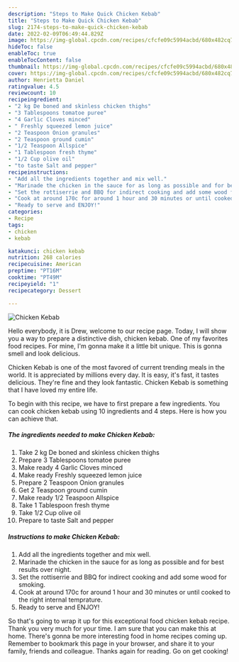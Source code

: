```yaml
---
description: "Steps to Make Quick Chicken Kebab"
title: "Steps to Make Quick Chicken Kebab"
slug: 2174-steps-to-make-quick-chicken-kebab
date: 2022-02-09T06:49:44.829Z
image: https://img-global.cpcdn.com/recipes/cfcfe09c5994acbd/680x482cq70/chicken-kebab-recipe-main-photo.jpg
hideToc: false
enableToc: true
enableTocContent: false
thumbnail: https://img-global.cpcdn.com/recipes/cfcfe09c5994acbd/680x482cq70/chicken-kebab-recipe-main-photo.jpg
cover: https://img-global.cpcdn.com/recipes/cfcfe09c5994acbd/680x482cq70/chicken-kebab-recipe-main-photo.jpg
author: Henrietta Daniel
ratingvalue: 4.5
reviewcount: 10
recipeingredient:
- "2 kg De boned and skinless chicken thighs"
- "3 Tablespoons tomatoe puree"
- "4 Garlic Cloves minced"
- " Freshly squeezed lemon juice"
- "2 Teaspoon Onion granules"
- "2 Teaspoon ground cumin"
- "1/2 Teaspoon Allspice"
- "1 Tablespoon fresh thyme"
- "1/2 Cup olive oil"
- "to taste Salt and pepper"
recipeinstructions:
- "Add all the ingredients together and mix well."
- "Marinade the chicken in the sauce for as long as possible and for best results over night."
- "Set the rottiserrie and BBQ for indirect cooking and add some wood for smoking."
- "Cook at around 170c for around 1 hour and 30 minutes or until cooked to the right internal temprature."
- "Ready to serve and ENJOY!"
categories:
- Recipe
tags:
- chicken
- kebab

katakunci: chicken kebab 
nutrition: 268 calories
recipecuisine: American
preptime: "PT16M"
cooktime: "PT49M"
recipeyield: "1"
recipecategory: Dessert

---
```



![Chicken Kebab](https://img-global.cpcdn.com/recipes/cfcfe09c5994acbd/680x482cq70/chicken-kebab-recipe-main-photo.jpg)

Hello everybody, it is Drew, welcome to our recipe page. Today, I will show you a way to prepare a distinctive dish, chicken kebab. One of my favorites food recipes. For mine, I'm gonna make it a little bit unique. This is gonna smell and look delicious.

Chicken Kebab is one of the most favored of current trending meals in the world. It is appreciated by millions every day. It is easy, it's fast, it tastes delicious. They're fine and they look fantastic. Chicken Kebab is something that I have loved my entire life.




To begin with this recipe, we have to first prepare a few ingredients. You can cook chicken kebab using 10 ingredients and 4 steps. Here is how you can achieve that.

<!--inarticleads1-->

##### The ingredients needed to make Chicken Kebab:

1. Take 2 kg De boned and skinless chicken thighs
1. Prepare 3 Tablespoons tomatoe puree
1. Make ready 4 Garlic Cloves minced
1. Make ready  Freshly squeezed lemon juice
1. Prepare 2 Teaspoon Onion granules
1. Get 2 Teaspoon ground cumin
1. Make ready 1/2 Teaspoon Allspice
1. Take 1 Tablespoon fresh thyme
1. Take 1/2 Cup olive oil
1. Prepare to taste Salt and pepper




<!--inarticleads2-->

##### Instructions to make Chicken Kebab:

1. Add all the ingredients together and mix well.
1. Marinade the chicken in the sauce for as long as possible and for best results over night.
1. Set the rottiserrie and BBQ for indirect cooking and add some wood for smoking.
1. Cook at around 170c for around 1 hour and 30 minutes or until cooked to the right internal temprature.
1. Ready to serve and ENJOY!



So that's going to wrap it up for this exceptional food chicken kebab recipe. Thank you very much for your time. I am sure that you can make this at home. There's gonna be more interesting food in home recipes coming up. Remember to bookmark this page in your browser, and share it to your family, friends and colleague. Thanks again for reading. Go on get cooking!

